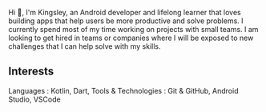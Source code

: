 

Hi 👋, I'm Kingsley, an Android developer and lifelong learner that loves building apps that help users be more productive and solve problems. I currently spend most of my time working on projects with small teams. I am looking to get hired in teams or companies where I will be exposed to new challenges that I can help solve with my skills.


## Interests
Languages​ :​  Kotlin, Dart,
Tools & Technologies​ :​ Git & GitHub, Android Studio, VSCode




<!--
**coderofdelta/coderofdelta** is a ✨ _special_ ✨ repository because its `README.md` (this file) appears on your GitHub profile.

Here are some ideas to get you started:

- 🔭 I’m currently working on ...
- 🌱 I’m currently learning ...
- 👯 I’m looking to collaborate on ...
- 🤔 I’m looking for help with ...
- 💬 Ask me about ...
- 📫 How to reach me: ...
- 😄 Pronouns: ...
- ⚡ Fun fact: ...
-->
